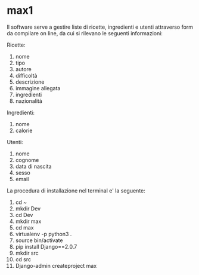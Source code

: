 # max1

Il software serve a gestire liste di ricette, ingredienti e utenti attraverso form da compilare on line, 
da cui si rilevano le seguenti informazioni:

Ricette:
1) nome 
2) tipo 
3) autore 
4) difficoltà 
5) descrizione 
6) immagine allegata
7) ingredienti 
8) nazionalità

Ingredienti:
1) nome
2) calorie 

Utenti:
1) nome 
2) cognome 
3) data di nascita
4) sesso 
5) email 

La procedura di installazione nel terminal e' la seguente:

1) cd ~
2) mkdir Dev
3) cd Dev
4) mkdir max
5) cd max 
6) virtualenv -p python3 .
7) source bin/activate 
8) pip install Django==2.0.7
9) mkdir src
10) cd src
11) Django-admin createproject max  
